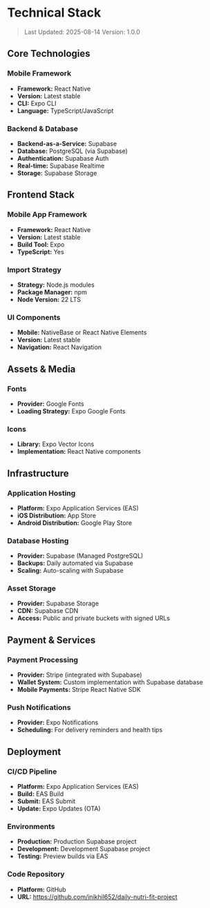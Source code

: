 # Technical Stack

> Last Updated: 2025-08-14
> Version: 1.0.0

## Core Technologies

### Mobile Framework
- **Framework:** React Native
- **Version:** Latest stable
- **CLI:** Expo CLI
- **Language:** TypeScript/JavaScript

### Backend & Database
- **Backend-as-a-Service:** Supabase
- **Database:** PostgreSQL (via Supabase)
- **Authentication:** Supabase Auth
- **Real-time:** Supabase Realtime
- **Storage:** Supabase Storage

## Frontend Stack

### Mobile App Framework
- **Framework:** React Native
- **Version:** Latest stable
- **Build Tool:** Expo
- **TypeScript:** Yes

### Import Strategy
- **Strategy:** Node.js modules
- **Package Manager:** npm
- **Node Version:** 22 LTS

### UI Components
- **Mobile:** NativeBase or React Native Elements
- **Version:** Latest stable
- **Navigation:** React Navigation

## Assets & Media

### Fonts
- **Provider:** Google Fonts
- **Loading Strategy:** Expo Google Fonts

### Icons
- **Library:** Expo Vector Icons
- **Implementation:** React Native components

## Infrastructure

### Application Hosting
- **Platform:** Expo Application Services (EAS)
- **iOS Distribution:** App Store
- **Android Distribution:** Google Play Store

### Database Hosting
- **Provider:** Supabase (Managed PostgreSQL)
- **Backups:** Daily automated via Supabase
- **Scaling:** Auto-scaling with Supabase

### Asset Storage
- **Provider:** Supabase Storage
- **CDN:** Supabase CDN
- **Access:** Public and private buckets with signed URLs

## Payment & Services

### Payment Processing
- **Provider:** Stripe (integrated with Supabase)
- **Wallet System:** Custom implementation with Supabase database
- **Mobile Payments:** Stripe React Native SDK

### Push Notifications
- **Provider:** Expo Notifications
- **Scheduling:** For delivery reminders and health tips

## Deployment

### CI/CD Pipeline
- **Platform:** Expo Application Services (EAS)
- **Build:** EAS Build
- **Submit:** EAS Submit
- **Update:** Expo Updates (OTA)

### Environments
- **Production:** Production Supabase project
- **Development:** Development Supabase project
- **Testing:** Preview builds via EAS

### Code Repository
- **Platform:** GitHub
- **URL:** https://github.com/jnikhil652/daily-nutri-fit-project